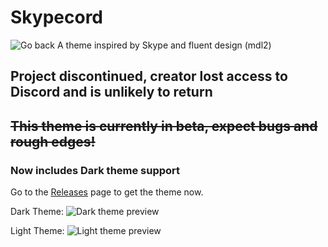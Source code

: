 # Skypecord
![Go back](javascript:history.back())
A theme inspired by Skype and fluent design (mdl2)

## Project discontinued, creator lost access to Discord and is unlikely to return

## ~~**This theme is currently in beta, expect bugs and rough edges!**~~
### Now includes Dark theme support

Go to the [Releases](https://github.com/MasicoreLord/Skypecord/releases) page to get the theme now.

Dark Theme:
![Dark theme preview](https://i.imgur.com/riJ8Q31.png)


Light Theme:
![Light theme preview](https://i.imgur.com/0e9e9tu.png)
